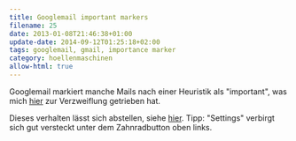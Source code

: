 ```yaml
---
title: Googlemail important markers
filename: 25
date: 2013-01-08T21:46:38+01:00
update-date: 2014-09-12T01:25:18+02:00
tags: googlemail, gmail, importance marker
category: hoellenmaschinen
allow-html: true
---
```


<p>Googlemail markiert manche Mails nach einer Heuristik als "important", was mich <a href="/blogposts/24">hier</a> zur Verzweiflung getrieben hat.</p>

<p>Dieses verhalten lässt sich abstellen, siehe <a href="http://lifehacker.com/5873402/turn-off-importance-markers-in-gmail-if-youre-not-using-priority-inbox">hier</a>. Tipp: "Settings" verbirgt sich gut versteckt unter dem Zahnradbutton oben links.</p>


